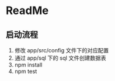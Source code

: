 # ReadMe


## 启动流程


1. 修改 app/src/config 文件下的对应配置
2. 通过 app/sql 下的 sql 文件创建数据表
3. npm install
4. npm test
